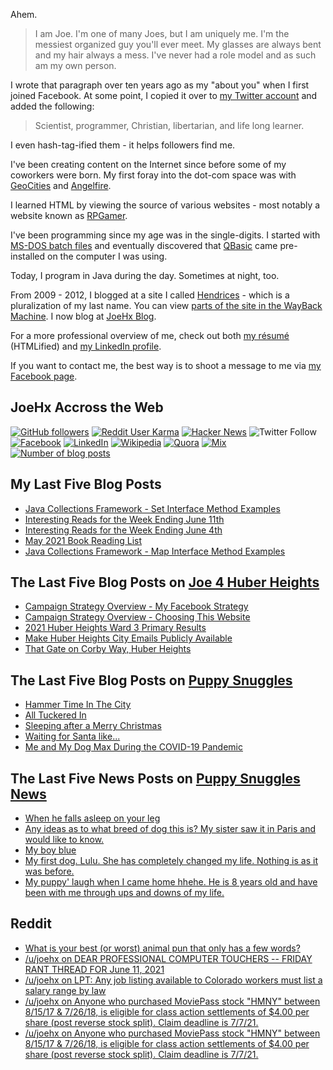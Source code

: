 Ahem.

> I am Joe. I'm one of many Joes, but I am uniquely me. I'm the messiest organized guy you'll ever meet. My glasses are always bent and my hair always a mess. I've never had a role model and as such am my own person.

I wrote that paragraph over ten years ago as my "about you" when I first joined Facebook. At some point, I copied it over to [my Twitter account](https://twitter.com/JoeHxBlog) and added the following:

> Scientist, programmer, Christian, libertarian, and life long learner.

I even hash-tag-ified them - it helps followers find me.

I've been creating content on the Internet since before some of my coworkers were born. My first foray into the dot-com space was with [GeoCities](https://en.wikipedia.org/wiki/Yahoo!_GeoCities) and [Angelfire](https://en.wikipedia.org/wiki/Angelfire).

I learned HTML by viewing the source of various websites - most notably a website known as [RPGamer](https://rpgamer.com/).

I've been programming since my age was in the single-digits. I started with [MS-DOS batch files](https://en.wikipedia.org/wiki/Batch_file) and eventually discovered that [QBasic](https://en.wikipedia.org/wiki/QBasic) came pre-installed on the computer I was using.

Today, I program in Java during the day. Sometimes at night, too.

From 2009 - 2012, I blogged at a site I called [Hendrices](https://www.facebook.com/Hendricescom/) - which is a pluralization of my last name. You can view [parts of the site in the WayBack Machine](https://web.archive.org/web/20090731115109/http://www.hendrices.com/). I now blog at [JoeHx Blog](https://www.joehxblog.com/).

For a more professional overview of me, check out both [my r&eacute;sum&eacute;](https://www.joehxblog.com/resume/) (HTMLified) and [my LinkedIn profile](https://www.linkedin.com/in/joehx/).

If you want to contact me, the best way is to shoot a message to me via [my Facebook page](https://www.facebook.com/JoeHxBlog/).

## JoeHx Accross the Web

[![GitHub followers](https://img.shields.io/github/followers/hendrixjoseph?label=GitHub&style=for-the-badge&logo=github)](https://github.com/hendrixjoseph)
[![Reddit User Karma](https://img.shields.io/reddit/user-karma/combined/joehx?label=Reddit&style=for-the-badge&logo=reddit)](https://www.reddit.com/user/joehx/)
[![Hacker News](https://img.shields.io/badge/dynamic/json?label=hacker+news&query=%24.karma&url=https%3A%2F%2Fhacker-news.firebaseio.com%2Fv0%2Fuser%2Fjoehx2.json&color=ff6600&style=for-the-badge&logo=y-combinator)](https://news.ycombinator.com/user?id=joehx2)
![Twitter Follow](https://img.shields.io/twitter/follow/JoeHxBlog?label=Twitter&style=for-the-badge&logo=twitter&color=1da1f2)
[![Facebook](https://img.shields.io/static/v1?label=FACEBOOK&message=137%20LIKES&color=3b5998&style=for-the-badge&logo=facebook)](https://www.facebook.com/JoeHxBlog)
[![LinkedIn](https://img.shields.io/static/v1?label=linkedin&message=193%20connections&color=2867b2&style=for-the-badge&logo=linkedin)](https://www.linkedin.com/in/joehx)
[![Wikipedia](https://img.shields.io/badge/dynamic/xml?label=wikipedia&query=%2F%2F%2A%5B%40id%3D%22general-stats%22%5D%2Fdiv%2Fdiv%2Fdiv%5B1%5D%2Ftable%2Ftbody%2Ftr%5B11%5D%2Ftd%5B2%5D%2Fstrong&suffix=%20edits&url=https%3A%2F%2Fxtools.wmflabs.org%2Fec%2Fen.wikipedia.org%2FHendrixjoseph&style=for-the-badge&logo=wikipedia&color=9f9f9f)](https://en.wikipedia.org/wiki/User:Hendrixjoseph)
[![Quora](https://img.shields.io/static/v1?label=quora&message=110%20followers&color=b92b27&style=for-the-badge&logo=quora&logoColor=b92b27)](https://www.quora.com/profile/Joseph-Hendrix)
[![Mix](https://img.shields.io/static/v1?label=mix&message=14k%20followers&color=ff8126&style=for-the-badge&logo=mix&logoColor=ff8126)](https://mix.com/joehx)
[![Number of blog posts](https://img.shields.io/endpoint?style=for-the-badge&url=https%3A%2F%2Fwww.joehxblog.com%2Fdata%2Fnumposts.json)](https://www.joehxblog.com/)

## My Last Five Blog Posts

<!-- JOEHXBLOG:START -->
- [Java Collections Framework - Set Interface Method Examples](https://www.joehxblog.com/set-interface-method-examples/)
- [Interesting Reads for the Week Ending June 11th](https://www.joehxblog.com/june-11-2021-interesting-reads/)
- [Interesting Reads for the Week Ending June 4th](https://www.joehxblog.com/june-4-2021-interesting-reads/)
- [May 2021 Book Reading List](https://www.joehxblog.com/may-2021-book-reading-list/)
- [Java Collections Framework - Map Interface Method Examples](https://www.joehxblog.com/map-interface-method-examples/)
<!-- JOEHXBLOG:END -->

## The Last Five Blog Posts on [Joe 4 Huber Heights](https://www.joe4huberheights.com/)

<!-- JOE4HUBERHEIGHTS:START -->
- [Campaign Strategy Overview - My Facebook Strategy](https://www.joe4huberheights.com/my-facebook-strategy/)
- [Campaign Strategy Overview - Choosing This Website](https://www.joe4huberheights.com/choosing-this-website/)
- [2021 Huber Heights Ward 3 Primary Results](https://www.joe4huberheights.com/2021-huber-heights-primary-results/)
- [Make Huber Heights City Emails Publicly Available](https://www.joe4huberheights.com/make-huber-heights-city-emails-publicly-available/)
- [That Gate on Corby Way, Huber Heights](https://www.joe4huberheights.com/that-gate-on-corby-way/)
<!-- JOE4HUBERHEIGHTS:END -->

## The Last Five Blog Posts on [Puppy Snuggles](https://www.puppy-snuggles.com/)

<!-- PUPPY-SNUGGLES:START -->
- [Hammer Time In The City](https://www.puppy-snuggles.com/blog/hammer-time-in-the-city/)
- [All Tuckered In](https://www.puppy-snuggles.com/blog/all-tuckered-in/)
- [Sleeping after a Merry Christmas](https://www.puppy-snuggles.com/blog/sleeping-after-a-merry-christmas/)
- [Waiting for Santa like...](https://www.puppy-snuggles.com/blog/waiting-for-santa-like/)
- [Me and My Dog Max During the COVID-19 Pandemic](https://www.puppy-snuggles.com/blog/me-and-my-dog-max-during-the-covid-19-pandemic/)
<!-- PUPPY-SNUGGLES:END -->

## The Last Five News Posts on [Puppy Snuggles News](https://news.puppy-snuggles.com/)

<!-- PUPPY-SNUGGLES-NEWS:START -->
- [When he falls asleep on your leg](https://news.puppy-snuggles.com/6340875/when-he-falls-asleep-on-your-leg)
- [Any ideas as to what breed of dog this is? My sister saw it in Paris and would like to know.](https://news.puppy-snuggles.com/3817905/any-ideas-as-to-what-breed-of-dog-this-is-my-sister-saw-it-in-paris-and-would-like-to-know)
- [My boy blue](https://news.puppy-snuggles.com/6911521/my-boy-blue)
- [My first dog. Lulu. She has completely changed my life. Nothing is as it was before.](https://news.puppy-snuggles.com/5968918/my-first-dog-lulu-she-has-completely-changed-my-life-nothing-is-as-it-was-before)
- [My puppy' laugh when I came home hhehe. He is 8 years old and have been with me through ups and downs of my life.](https://news.puppy-snuggles.com/6119712/my-puppy-laugh-when-i-came-home-hhehe-he-is-8-years-old-and-have-been-with-me-through-ups-and-downs-of-my-life)
<!-- PUPPY-SNUGGLES-NEWS:END -->

## Reddit

<!-- REDDIT:START -->
- [What is your best (or worst) animal pun that only has a few words?](https://www.reddit.com/r/AskReddit/comments/o0gpfm/what_is_your_best_or_worst_animal_pun_that_only/)
- [/u/joehx on DEAR PROFESSIONAL COMPUTER TOUCHERS -- FRIDAY RANT THREAD FOR June 11, 2021](https://www.reddit.com/r/cscareerquestions/comments/nx9o19/dear_professional_computer_touchers_friday_rant/h1ep9pe/)
- [/u/joehx on LPT: Any job listing available to Colorado workers must list a salary range by law](https://www.reddit.com/r/ExperiencedDevs/comments/nvj1xk/lpt_any_job_listing_available_to_colorado_workers/h16aekq/)
- [/u/joehx on Anyone who purchased MoviePass stock "HMNY" between 8/15/17 & 7/26/18, is eligible for class action settlements of $4.00 per share (post reverse stock split). Claim deadline is 7/7/21.](https://www.reddit.com/r/personalfinance/comments/nvootw/anyone_who_purchased_moviepass_stock_hmny_between/h15voxu/)
- [/u/joehx on Anyone who purchased MoviePass stock "HMNY" between 8/15/17 & 7/26/18, is eligible for class action settlements of $4.00 per share (post reverse stock split). Claim deadline is 7/7/21.](https://www.reddit.com/r/personalfinance/comments/nvootw/anyone_who_purchased_moviepass_stock_hmny_between/h15l0e2/)
<!-- REDDIT:END -->
